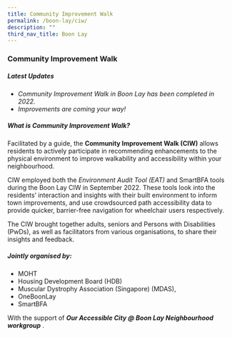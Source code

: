 ```yaml
---
title: Community Improvement Walk
permalink: /boon-lay/ciw/
description: ""
third_nav_title: Boon Lay
---
```

### **Community Improvement Walk**

##### **Latest Updates**
* *Community Improvement Walk in Boon Lay has been completed in 2022.*
* *Improvements are coming your way!*

##### **What is Community Improvement Walk?**
Facilitated by a guide, the **Community Improvement Walk (CIW)** allows residents to actively participate in recommending enhancements to the physical environment to improve walkability and accessibility within your neighbourhood.

CIW employed both the *Environment Audit Tool (EAT)* and SmartBFA tools during the Boon Lay CIW in September 2022. These tools look into the residents’ interaction and insights with their built environment to inform town improvements, and use crowdsourced path accessibility data to provide quicker, barrier-free navigation for wheelchair users respectively.  

The CIW brought together adults, seniors and Persons with Disabilities (PwDs), as well as facilitators from various organisations, to share their insights and feedback.


##### **Jointly organised by:**
* MOHT
* Housing Development Board (HDB)
* Muscular Dystrophy Association (Singapore) (MDAS),
* OneBoonLay
* SmartBFA

With the support of ***Our Accessible City @ Boon Lay Neighbourhood workgroup*** .